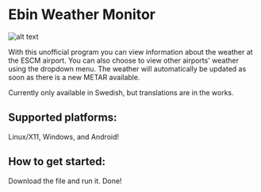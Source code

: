 # Ebin Weather Monitor
![alt text](https://raw.githubusercontent.com/ebinbellini/Ebin-Weather-Monitor/master/icon.png "Ebin Weather Monitor logo")

With this unofficial program you can view information about the weather at the
ESCM airport. You can also choose to view other airports' weather using the
dropdown menu. The weather will automatically be updated as soon as there is a
new METAR available. 

Currently only available in Swedish, but translations are in the works.

## Supported platforms:
Linux/X11, Windows, and Android!

## How to get started: 
Download the file and run it. Done! 
